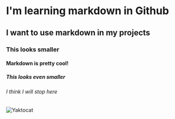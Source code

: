 # I'm learning markdown in Github
## I want to use markdown in my projects
### This looks smaller
#### Markdown is pretty cool!
##### This looks even smaller
###### I think I will stop here

![Yaktocat](https://octodex.github.com/images/yaktocat.png)






